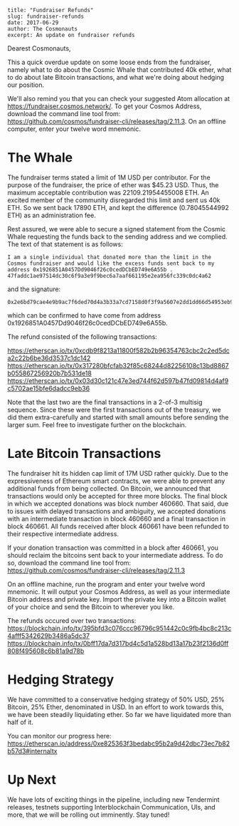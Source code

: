 ~~~
title: "Fundraiser Refunds"
slug: fundraiser-refunds
date: 2017-06-29
author: The Cosmonauts
excerpt: An update on fundraiser refunds
~~~

Dearest Cosmonauts,

This a quick overdue update on some loose ends from the fundraiser, 
namely what to do about the Cosmic Whale that contributed 40k ether, 
what to do about late Bitcoin transactions,
and what we're doing about hedging our position.

We'll also remind you that you can check your suggested Atom allocation at https://fundraiser.cosmos.network/.
To get your Cosmos Address, download the command line tool from: https://github.com/cosmos/fundraiser-cli/releases/tag/2.11.3.
On an offline computer, enter your twelve word mnemonic.

# The Whale

The fundraiser terms stated a limit of 1M USD per contributor.
For the purpose of the fundraiser, the price of ether was $45.23 USD.
Thus, the maximum acceptable contribution was 22109.21954455008 ETH.
An excited member of the community disregarded this limit and sent us 40k ETH.
So we sent back 17890 ETH, and kept the difference (0.78045544992 ETH) as an administration fee.

Rest assured, we were able to secure a signed statement from the Cosmic Whale 
requesting the funds back to the sending address and we complied.
The text of that statement is as follows:

```
I am a single individual that donated more than the limit in the Cosmos fundraiser and would like the excess funds sent back to my address 0x1926851A0457Dd9046f26c0cedDCbED749e6A55b . 47faddc1ae97514dc30c6f9a3e9f9bec6a7aaf661195e2ea956fc339c0dc4a62
```

and the signature:

```
0x2e6bd79cae4e9b9ac7f6ded70d4a3b33a7cd7158d0f3f9a5607e2dd1dd66d54953eb9765531458c9a070322e217a63d3aa463f96c1e78e520e1eda013ad21a9800
```

which can be confirmed to have come from address 0x1926851A0457Dd9046f26c0cedDCbED749e6A55b.

The refund consisted of the following transactions:

https://etherscan.io/tx/0xcdb9f8213a11800f582b2b96354763cbc2c2ed5dca2c22b6be36d3537c1dc142
https://etherscan.io/tx/0x317280bfcfab32f85c68244d82256108c13bd8867b055867256920b7b531de18
https://etherscan.io/tx/0x03d30c121c47e3ed744f62d597b47fd09814d4af9c5702ae15bfe6dadcc9eb36

Note that the last two are the final transactions in a 2-of-3 multisig sequence. 
Since these were the first transactions out of the treasury, we did them extra-carefully and started with small amounts
before sending the larger sum.
Feel free to investigate further on the blockchain.

# Late Bitcoin Transactions

The fundraiser hit its hidden cap limit of 17M USD rather quickly.
Due to the expressiveness of Ethereum smart contracts, we were able to prevent
any additional funds from being collected. On Bitcoin, we announced that transactions would 
only be accepted for three more blocks.
The final block in which we accepted donations was block number 460660.
That said, due to issues with delayed transactions and ambiguity, we accepted
donations with an intermediate transaction in block 460660 and a final transaction in block 460661.
All funds received after block 460661 have been refunded to their respective intermediate address.

If your donation transaction was committed in a block after 460661, you should reclaim the bitcoins 
sent back to your intermediate address. To do so, download the command line tool from: https://github.com/cosmos/fundraiser-cli/releases/tag/2.11.3

On an offline machine, run the program and enter your twelve word mnemonic. It will output your Cosmos Address,
as well as your intermediate Bitcoin address and private key. Import the private key into a Bitcoin wallet
of your choice and send the Bitcoin to wherever you like.

The refunds occured over two transactions:
https://blockchain.info/tx/395bfd3c076ccc96796c951442c0c9fb4bc8c213c4afff5342629b3486a5dc37
https://blockchain.info/tx/0bff17da7d317bd4c5d1a528bd13a17b23f2136d0ff808f495608c6b81a9d78b

# Hedging Strategy

We have committed to a conservative hedging strategy of 50% USD, 25% Bitcoin, 25% Ether, denominated in USD.
In an effort to work towards this, we have been steadily liquidating ether.
So far we have liquidated more than half of it.

You can monitor our progress here: https://etherscan.io/address/0xe825363f3bedabc95b2a9d42dbc73ec7b82b57d3#internaltx

# Up Next

We have lots of exciting things in the pipeline, including new Tendermint releases, 
testnets supporting Interblockchain Communication, UIs, and more, that we will be rolling out imminently. Stay tuned!

